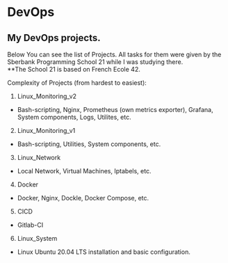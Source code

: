 # DevOps

## My DevOps projects.

Below You can see the list of Projects. All tasks for them were given by the Sberbank Programming School 21 while I was studying there.  
**The School 21 is based on French Ecole 42.  

Complexity of Projects (from hardest to easiest):
1) Linux_Monitoring_v2
- Bash-scripting, Nginx, Prometheus (own metrics exporter), Grafana, System components, Logs, Utilites, etc.
2) Linux_Monitoring_v1
- Bash-scripting, Utilities, System components, etc.
3) Linux_Network
- Local Network, Virtual Machines, Iptabels, etc.
4) Docker
- Docker, Nginx, Dockle, Docker Compose, etc.
5) CICD
- Gitlab-CI
6) Linux_System
- Linux Ubuntu 20.04 LTS installation and basic configuration.
